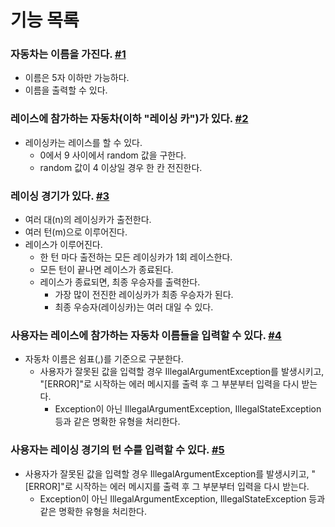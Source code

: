 # 기능 목록

### 자동차는 이름을 가진다. [#1](https://github.com/justxina/java-racingcar-precourse/issues/1) 
- 이름은 5자 이하만 가능하다.
- 이름을 출력할 수 있다.

### 레이스에 참가하는 자동차(이하 "레이싱 카")가 있다. [#2](https://github.com/justxina/java-racingcar-precourse/issues/2)
- 레이싱카는 레이스를 할 수 있다.
  - 0에서 9 사이에서 random 값을 구한다.
  - random 값이 4 이상일 경우 한 칸 전진한다.

### 레이싱 경기가 있다. [#3](https://github.com/justxina/java-racingcar-precourse/issues/3)
- 여러 대(n)의 레이싱카가 출전한다.
- 여러 턴(m)으로 이루어진다.
- 레이스가 이루어진다.
  - 한 턴 마다 출전하는 모든 레이싱카가 1회 레이스한다.
  - 모든 턴이 끝나면 레이스가 종료된다.
  - 레이스가 종료되면, 최종 우승자를 출력한다.
    - 가장 많이 전진한 레이싱카가 최종 우승자가 된다.
    - 최종 우승자(레이싱카)는 여러 대일 수 있다.

### 사용자는 레이스에 참가하는 자동차 이름들을 입력할 수 있다. [#4](https://github.com/justxina/java-racingcar-precourse/issues/4)
- 자동차 이름은 쉼표(,)를 기준으로 구분한다.
  - 사용자가 잘못된 값을 입력할 경우 IllegalArgumentException를 발생시키고, "[ERROR]"로 시작하는 에러 메시지를 출력 후 그 부분부터 입력을 다시 받는다.
    - Exception이 아닌 IllegalArgumentException, IllegalStateException 등과 같은 명확한 유형을 처리한다.
 
### 사용자는 레이싱 경기의 턴 수를 입력할 수 있다. [#5](https://github.com/justxina/java-racingcar-precourse/issues/5)
- 사용자가 잘못된 값을 입력할 경우 IllegalArgumentException를 발생시키고, "[ERROR]"로 시작하는 에러 메시지를 출력 후 그 부분부터 입력을 다시 받는다.
  - Exception이 아닌 IllegalArgumentException, IllegalStateException 등과 같은 명확한 유형을 처리한다.
  